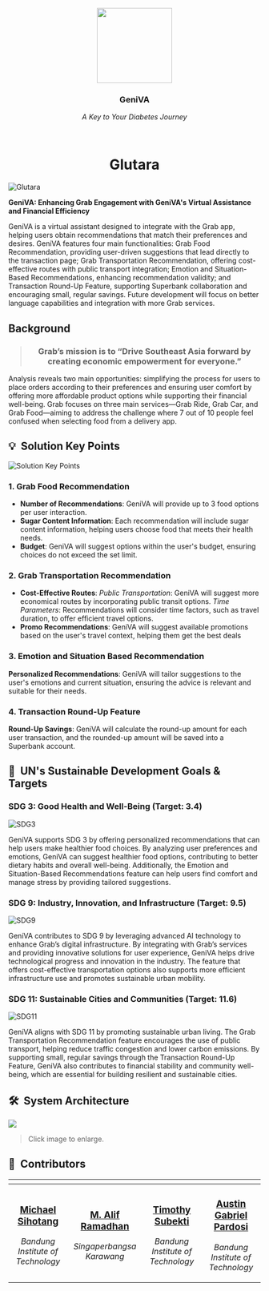 <br>
<div align="center">
    <div >
        <img height="150px" src="https://i.ibb.co.com/b7m7L5Q/logo-color.png" alt=""/>
    </div>
    <div>
            <h3><b>GeniVA</b></h3>
            <p><i>A Key to Your Diabetes Journey</i></p>
    </div>      
</div>
<br>
<h1 align="center">Glutara</h1>

![Glutara](https://i.ibb.co.com/zHWCPYD/Prom-Banner.png)

**GeniVA: Enhancing Grab Engagement with GeniVA's Virtual Assistance and Financial Efficiency**

GeniVA is a virtual assistant designed to integrate with the Grab app, helping users obtain recommendations that match their preferences and desires. GeniVA features four main functionalities: Grab Food Recommendation, providing user-driven suggestions that lead directly to the transaction page; Grab Transportation Recommendation, offering cost-effective routes with public transport integration; Emotion and Situation-Based Recommendations, enhancing recommendation validity; and Transaction Round-Up Feature, supporting Superbank collaboration and encouraging small, regular savings. Future development will focus on better language capabilities and integration with more Grab services.

## Background

<blockquote align='center'>
<h3>Grab’s mission is to “Drive Southeast Asia forward by creating economic empowerment for everyone.”
</h3>
</blockquote>

Analysis reveals two main opportunities: simplifying the process for users to place orders according to their preferences and ensuring user comfort by offering more affordable product options while supporting their financial well-being. Grab focuses on three main services—Grab Ride, Grab Car, and Grab Food—aiming to address the challenge where 7 out of 10 people feel confused when selecting food from a delivery app.

## 💡 &nbsp;Solution Key Points

![Solution Key Points](https://i.ibb.co.com/7CST06t/Hack-Jakarta-1.png)

### 1. Grab Food Recommendation

-   **Number of Recommendations**: GeniVA will provide up to 3 food options per user interaction.
-   **Sugar Content Information**: Each recommendation will include sugar content information, helping users choose food that meets their health needs.
-   **Budget**: GeniVA will suggest options within the user's budget, ensuring choices do not exceed the set limit.

### 2. Grab Transportation Recommendation

-   **Cost-Effective Routes**:
    _Public Transportation_: GeniVA will suggest more economical routes by incorporating public transit options.
    _Time Parameters_: Recommendations will consider time factors, such as travel duration, to offer efficient travel options.
-   **Promo Recommendations**:
    GeniVA will suggest available promotions based on the user's travel context, helping them get the best deals

### 3. Emotion and Situation Based Recommendation

**Personalized Recommendations**: GeniVA will tailor suggestions to the user's emotions and current situation, ensuring the advice is relevant and suitable for their needs.

### 4. Transaction Round-Up Feature

**Round-Up Savings**: GeniVA will calculate the round-up amount for each user transaction, and the rounded-up amount will be saved into a Superbank account.

## 🎯 &nbsp;UN's Sustainable Development Goals & Targets

### SDG 3: Good Health and Well-Being (Target: 3.4)

![SDG3](https://firebasestorage.googleapis.com/v0/b/upheld-acumen-420202.appspot.com/o/readme-assets%2F.github%2FSDG3.png?alt=media&token=ae1f8e2a-8b13-4be0-b300-845957681943)

GeniVA supports SDG 3 by offering personalized recommendations that can help users make healthier food choices. By analyzing user preferences and emotions, GeniVA can suggest healthier food options, contributing to better dietary habits and overall well-being. Additionally, the Emotion and Situation-Based Recommendations feature can help users find comfort and manage stress by providing tailored suggestions.

### SDG 9: Industry, Innovation, and Infrastructure (Target: 9.5)

![SDG9](https://firebasestorage.googleapis.com/v0/b/upheld-acumen-420202.appspot.com/o/readme-assets%2F.github%2FSDG9.png?alt=media&token=6d1eb313-8d5b-479a-8ee3-d99136ebd68d)

GeniVA contributes to SDG 9 by leveraging advanced AI technology to enhance Grab’s digital infrastructure. By integrating with Grab’s services and providing innovative solutions for user experience, GeniVA helps drive technological progress and innovation in the industry. The feature that offers cost-effective transportation options also supports more efficient infrastructure use and promotes sustainable urban mobility.

### SDG 11: Sustainable Cities and Communities (Target: 11.6)

![SDG11](https://firebasestorage.googleapis.com/v0/b/upheld-acumen-420202.appspot.com/o/readme-assets%2F.github%2FSDG11.png?alt=media&token=0e657d50-0556-4c5b-aa4f-8a509f36837c)

GeniVA aligns with SDG 11 by promoting sustainable urban living. The Grab Transportation Recommendation feature encourages the use of public transport, helping reduce traffic congestion and lower carbon emissions. By supporting small, regular savings through the Transaction Round-Up Feature, GeniVA also contributes to financial stability and community well-being, which are essential for building resilient and sustainable cities.

## 🛠️ &nbsp;System Architecture

<img src="https://i.ibb.co.com/6F4K8fg/Hack-Jakarta.png" target="_blank" />
<br />

> Click image to enlarge.

## 👥 &nbsp;Contributors

| <a href="https://github.com/michaelsht"></a>                                                                                                        | <a href="https://github.com/NnA301023"></a>                                                                                            | <a href="https://github.com/TimothySubekti0322"></a>                                                                                        | <a href="https://github.com/AustinPardosi"></a>                                                                                                                  |
| --------------------------------------------------------------------------------------------------------------------------------------------------- | -------------------------------------------------------------------------------------------------------------------------------------- | ------------------------------------------------------------------------------------------------------------------------------------------- | ---------------------------------------------------------------------------------------------------------------------------------------------------------------- |
| <div align="center"><h3><b><a href="https://github.com/michaelsht">Michael Sihotang</a></b></h3><i><p>Bandung Institute of Technology</i></p></div> | <div align="center"><h3><b><a href="github.com/NnA301023">M. Alif Ramadhan</a></b></h3></a><p><i>Singaperbangsa Karawang</i></p></div> | <div align="center"><h3><b><a href="TimothySubekti0322">Timothy Subekti</a></b></h3></a><p><i>Bandung Institute of Technology</i></p></div> | <div align="center"><h3><b><a href="https://github.com/AustinPardosi">Austin Gabriel Pardosi</a></b></h3></a><p><i>Bandung Institute of Technology</i></p></div> |
